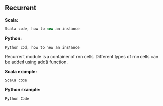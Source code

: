 ## Recurrent ##

**Scala:**
```scala
Scala code, how to new an instance
```
**Python:**
```python
Python cod, how to new an instance
```

Recurrent module is a container of rnn cells. Different types of rnn cells can be added using add() function.

**Scala example:**
```scala
Scala code
```

**Python example:**
```python
Python Code
```
